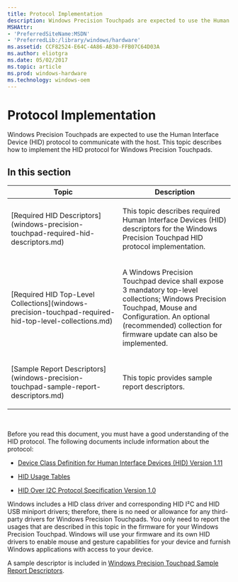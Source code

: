 ```yaml
---
title: Protocol Implementation
description: Windows Precision Touchpads are expected to use the Human Interface Device (HID) protocol to communicate with the host. This topic describes how to implement the HID protocol for Windows Precision Touchpads.
MSHAttr:
- 'PreferredSiteName:MSDN'
- 'PreferredLib:/library/windows/hardware'
ms.assetid: CCF82524-E64C-4A86-AB30-FFB07C64D03A
ms.author: eliotgra
ms.date: 05/02/2017
ms.topic: article
ms.prod: windows-hardware
ms.technology: windows-oem
---
```


#  Protocol Implementation


Windows Precision Touchpads are expected to use the Human Interface Device (HID) protocol to communicate with the host. This topic describes how to implement the HID protocol for Windows Precision Touchpads.

## In this section


<table>
<colgroup>
<col width="50%" />
<col width="50%" />
</colgroup>
<thead>
<tr class="header">
<th>Topic</th>
<th>Description</th>
</tr>
</thead>
<tbody>
<tr class="odd">
<td><p>[Required HID Descriptors](windows-precision-touchpad-required-hid-descriptors.md)</p></td>
<td><p>This topic describes required Human Interface Devices (HID) descriptors for the Windows Precision Touchpad HID protocol implementation.</p></td>
</tr>
<tr class="even">
<td><p>[Required HID Top-Level Collections](windows-precision-touchpad-required-hid-top-level-collections.md)</p></td>
<td><p>A Windows Precision Touchpad device shall expose 3 mandatory top-level collections; Windows Precision Touchpad, Mouse and Configuration. An optional (recommended) collection for firmware update can also be implemented.</p></td>
</tr>
<tr class="odd">
<td><p>[Sample Report Descriptors](windows-precision-touchpad-sample-report-descriptors.md)</p></td>
<td><p>This topic provides sample report descriptors.</p></td>
</tr>
</tbody>
</table>

 

Before you read this document, you must have a good understanding of the HID protocol. The following documents include information about the protocol:

-   [Device Class Definition for Human Interface Devices (HID) Version 1.11](http://www.usb.org/developers/hidpage/HID1_11.pdf)

-   [HID Usage Tables](http://www.usb.org/developers/hidpage/Hut1_12v2.pdf)

-   [HID Over I2C Protocol Specification Version 1.0](http://msdn.microsoft.com/library/windows/hardware/hh852380)

Windows includes a HID class driver and corresponding HID I²C and HID USB miniport drivers; therefore, there is no need or allowance for any third-party drivers for Windows Precision Touchpads. You only need to report the usages that are described in this topic in the firmware for your Windows Precision Touchpad. Windows will use your firmware and its own HID drivers to enable mouse and gesture capabilities for your device and furnish Windows applications with access to your device.

A sample descriptor is included in [Windows Precision Touchpad Sample Report Descriptors](windows-precision-touchpad-sample-report-descriptors.md).

 

 






